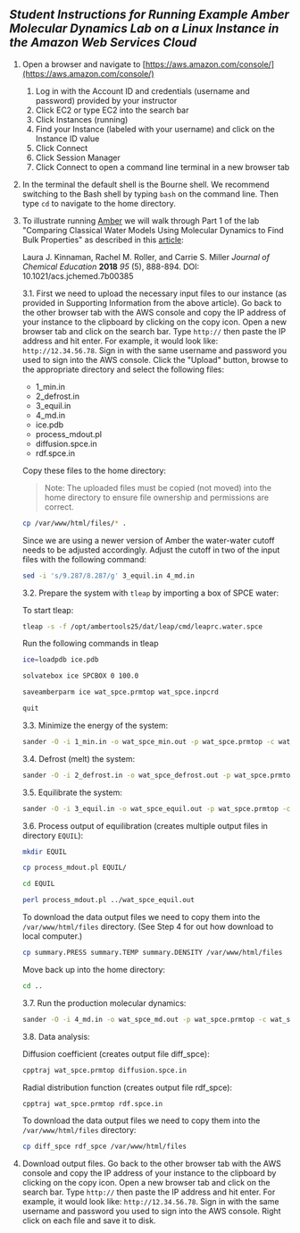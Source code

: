 ## _Student Instructions for Running Example Amber Molecular Dynamics Lab on a Linux Instance in the Amazon Web Services Cloud_

1.	Open a browser and navigate to [https://aws.amazon.com/console/](https://aws.amazon.com/console/)
	1. Log in with the Account ID and credentials (username and password) provided by your instructor
	2. Click EC2 or type EC2 into the search bar
	3. Click Instances (running)
	4. Find your Instance (labeled with your username) and click on the Instance ID value
	5. Click Connect
	6. Click Session Manager
	7. Click Connect to open a command line terminal in a new browser tab

2.	In the terminal the default shell is the Bourne shell. We recommend switching to the Bash shell by typing `bash` on the command line. Then type `cd` to navigate to the home directory.

3.	To illustrate running [Amber](https://ambermd.org/) we will walk through Part 1 of the lab "Comparing Classical Water Models Using Molecular Dynamics to Find Bulk Properties" as described in this [article](https://pubs.acs.org/doi/full/10.1021/acs.jchemed.7b00385):

	Laura J. Kinnaman, Rachel M. Roller, and Carrie S. Miller
_Journal of Chemical Education_ **2018** _95_ (5), 888-894.
DOI: 10.1021/acs.jchemed.7b00385


	3.1. First we need to upload the necessary input files to our instance (as provided in Supporting Information from the above article). Go back to the other browser tab with the AWS console and copy the IP address of your instance to the clipboard by clicking on the copy icon. Open a new browser tab and click on the search bar. Type `http://` then paste the IP address and hit enter. For example, it would look like: `http://12.34.56.78`. Sign in with the same username and password you used to sign into the AWS console. Click the "Upload" button, browse to the appropriate directory and select the following files:
	
	- 1\_min.in
	- 2\_defrost.in
	- 3\_equil.in
	- 4\_md.in
	- ice.pdb
	- process\_mdout.pl
	- diffusion.spce.in
	- rdf.spce.in
	
	
	Copy these files to the home directory:
	
	>Note: The uploaded files must be copied (not moved) into the home directory to ensure file ownership and permissions are correct.

	
	```sh
	cp /var/www/html/files/* .
	``` 

	Since we are using a newer version of Amber the water-water cutoff needs to be adjusted accordingly. Adjust the cutoff in two of the input files with the following command:
	
	```sh
	sed -i 's/9.287/8.287/g' 3_equil.in 4_md.in
	```

	3.2. Prepare the system with `tleap` by importing a box of SPCE water:
	
	To start tleap:

	```sh
 	tleap -s -f /opt/ambertools25/dat/leap/cmd/leaprc.water.spce
	```
	Run the following commands in tleap
	
	```sh
	ice=loadpdb ice.pdb
	```
	
	```sh
	solvatebox ice SPCBOX 0 100.0
	```
	
	```sh
	saveamberparm ice wat_spce.prmtop wat_spce.inpcrd
	```
	
	```sh
	quit
	```
	
	3.3. Minimize the energy of the system:
	
	```sh
	sander -O -i 1_min.in -o wat_spce_min.out -p wat_spce.prmtop -c wat_spce.inpcrd -r wat_spce_min.rst
	```
	
	3.4. Defrost (melt) the system:
	
	```sh
	sander -O -i 2_defrost.in -o wat_spce_defrost.out -p wat_spce.prmtop -c wat_spce_min.rst -r wat_spce_defrost.rst
	```
	
	3.5. Equilibrate the system:

	```sh
	sander -O -i 3_equil.in -o wat_spce_equil.out -p wat_spce.prmtop -c wat_spce_defrost.rst -r wat_spce_equil.rst
	```
	
	3.6. Process output of equilibration (creates multiple output files in directory `EQUIL`):
	
	```sh
	mkdir EQUIL
	```
	
	```sh
	cp process_mdout.pl EQUIL/
	```
	
	```sh
	cd EQUIL
	```
	
	```sh
	perl process_mdout.pl ../wat_spce_equil.out
	```
	
	To download the data output files we need to copy them into the `/var/www/html/files` directory. (See Step 4 for out how download to local computer.)

	```sh
 	cp summary.PRESS summary.TEMP summary.DENSITY /var/www/html/files
	```
	Move back up into the home directory:
	
	```sh
	cd ..
	```
	
	3.7. Run the production molecular dynamics:
	
	```sh
	sander -O -i 4_md.in -o wat_spce_md.out -p wat_spce.prmtop -c wat_spce_equil.rst -r wat_spce_md.rst -x water_spce.mdcrd
	```
	
	3.8. Data analysis:
	
	Diffusion coefficient (creates output file diff\_spce):
	
	```sh
	cpptraj wat_spce.prmtop diffusion.spce.in
	```
	
	Radial distribution function (creates output file rdf\_spce):
	
	```sh
	cpptraj wat_spce.prmtop rdf.spce.in
	```
	To download the data output files we need to copy them into the `/var/www/html/files` directory:

	```sh
 	cp diff_spce rdf_spce /var/www/html/files
	```

4.	Download output files. Go back to the other browser tab with the AWS console and copy the IP address of your instance to the clipboard by clicking on the copy icon. Open a new browser tab and click on the search bar. Type `http://` then paste the IP address and hit enter. For example, it would look like: `http://12.34.56.78`. Sign in with the same username and password you used to sign into the AWS console. Right click on each file and save it to disk.




   
  

